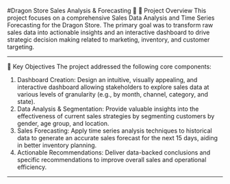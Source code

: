 #Dragon Store Sales Analysis & Forecasting 🐉
🌟 Project Overview
This project focuses on a comprehensive Sales Data Analysis and Time Series Forecasting for the Dragon Store. The primary goal was to transform raw sales data into actionable insights and an interactive dashboard to drive strategic decision making related to marketing, inventory, and customer targeting.
________________________________________
🎯 Key Objectives
The project addressed the following core components:
1.	Dashboard Creation: Design an intuitive, visually appealing, and interactive dashboard allowing stakeholders to explore sales data at various levels of granularity (e.g., by month, channel, category, and state).
2.	Data Analysis & Segmentation: Provide valuable insights into the effectiveness of current sales strategies by segmenting customers by gender, age group, and location.
3.	Sales Forecasting: Apply time series analysis techniques to historical data to generate an accurate sales forecast for the next 15 days, aiding in better inventory planning.
4.	Actionable Recommendations: Deliver data-backed conclusions and specific recommendations to improve overall sales and operational efficiency.
________________________________________



